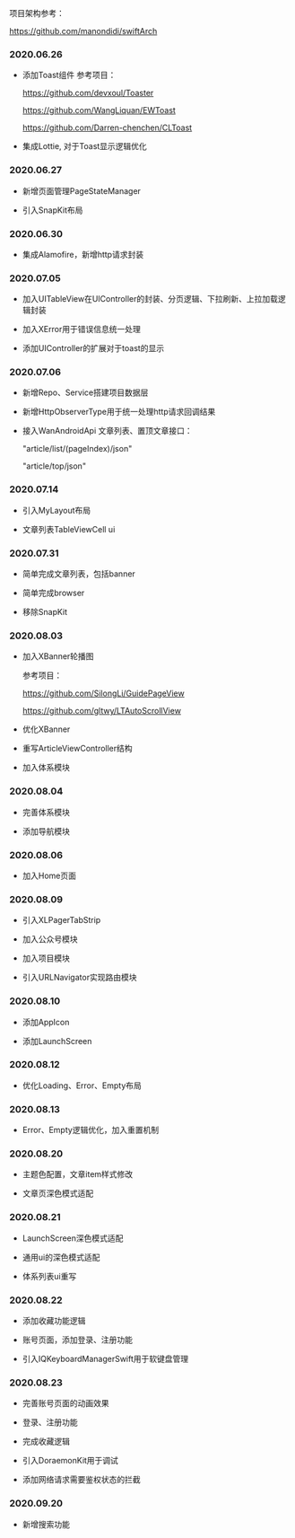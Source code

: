 项目架构参考：

https://github.com/manondidi/swiftArch

### 2020.06.26
- 添加Toast组件
  参考项目：
  
  https://github.com/devxoul/Toaster
  
  https://github.com/WangLiquan/EWToast
  
  https://github.com/Darren-chenchen/CLToast

- 集成Lottie, 对于Toast显示逻辑优化

### 2020.06.27
- 新增页面管理PageStateManager

- 引入SnapKit布局

### 2020.06.30

- 集成Alamofire，新增http请求封装

### 2020.07.05

- 加入UITableView在UIController的封装、分页逻辑、下拉刷新、上拉加载逻辑封装

- 加入XError用于错误信息统一处理

- 添加UIController的扩展对于toast的显示

### 2020.07.06

- 新增Repo、Service搭建项目数据层

- 新增HttpObserverType用于统一处理http请求回调结果

- 接入WanAndroidApi 文章列表、置顶文章接口：

    "article/list/\(pageIndex)/json"

    "article/top/json"

### 2020.07.14

- 引入MyLayout布局

- 文章列表TableViewCell ui

### 2020.07.31

- 简单完成文章列表，包括banner

- 简单完成browser

- 移除SnapKit

### 2020.08.03

- 加入XBanner轮播图

  参考项目：

  https://github.com/SilongLi/GuidePageView

  https://github.com/gltwy/LTAutoScrollView

- 优化XBanner

- 重写ArticleViewController结构

- 加入体系模块

### 2020.08.04

- 完善体系模块

- 添加导航模块

### 2020.08.06

- 加入Home页面

### 2020.08.09

- 引入XLPagerTabStrip

- 加入公众号模块

- 加入项目模块

- 引入URLNavigator实现路由模块

### 2020.08.10

- 添加AppIcon

- 添加LaunchScreen

### 2020.08.12

- 优化Loading、Error、Empty布局

### 2020.08.13

- Error、Empty逻辑优化，加入重置机制

### 2020.08.20

- 主题色配置，文章item样式修改

- 文章页深色模式适配

### 2020.08.21

- LaunchScreen深色模式适配

- 通用ui的深色模式适配

- 体系列表ui重写

### 2020.08.22

- 添加收藏功能逻辑

- 账号页面，添加登录、注册功能

- 引入IQKeyboardManagerSwift用于软键盘管理

### 2020.08.23

- 完善账号页面的动画效果

- 登录、注册功能

- 完成收藏逻辑

- 引入DoraemonKit用于调试

- 添加网络请求需要鉴权状态的拦截

### 2020.09.20

- 新增搜索功能